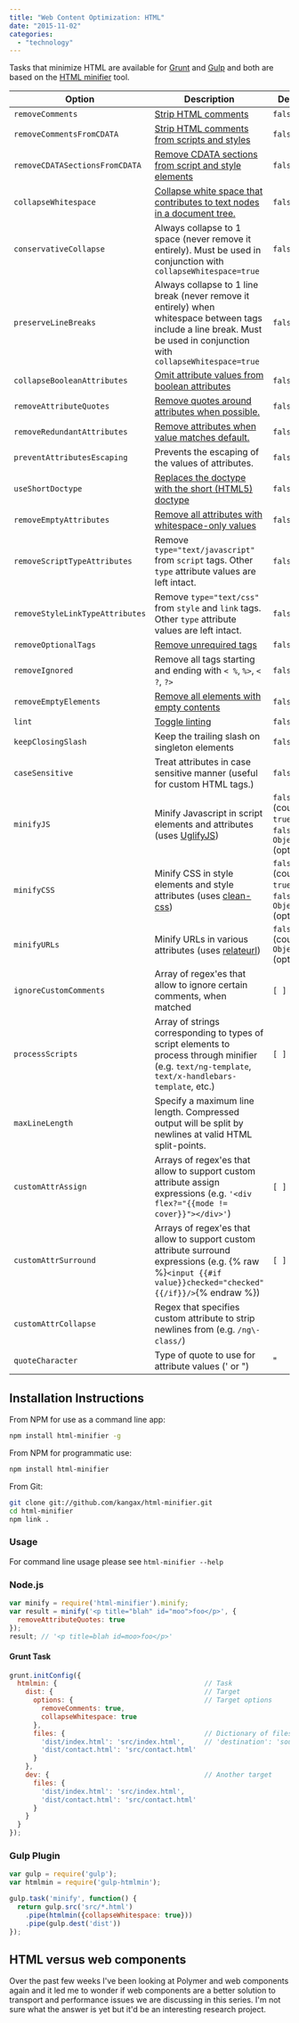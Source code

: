 ```yaml
---
title: "Web Content Optimization: HTML"
date: "2015-11-02"
categories:
  - "technology"
---
```


Tasks that minimize HTML are available for [Grunt](https://github.com/gruntjs/grunt-contrib-htmlmin) and [Gulp](https://github.com/jonschlinkert/gulp-htmlmin) and both are based on the [HTML minifier](https://github.com/kangax/html-minifier) tool.

| Option | Description | Default |
| --- | --- | --- |
| `removeComments` | [Strip HTML comments](http://perfectionkills.com/experimenting-with-html-minifier/#remove_comments) | `false` |
| `removeCommentsFromCDATA` | [Strip HTML comments from scripts and styles](http://perfectionkills.com/experimenting-with-html-minifier/#remove_comments_from_scripts_and_styles) | `false` |
| `removeCDATASectionsFromCDATA` | [Remove CDATA sections from script and style elements](http://perfectionkills.com/experimenting-with-html-minifier/#remove_cdata_sections) | `false` |
| `collapseWhitespace` | [Collapse white space that contributes to text nodes in a document tree.](http://perfectionkills.com/experimenting-with-html-minifier/#collapse_whitespace) | `false` |
| `conservativeCollapse` | Always collapse to 1 space (never remove it entirely). Must be used in conjunction with `collapseWhitespace=true` | `false` |
| `preserveLineBreaks` | Always collapse to 1 line break (never remove it entirely) when whitespace between tags include a line break. Must be used in conjunction with `collapseWhitespace=true` | `false` |
| `collapseBooleanAttributes` | [Omit attribute values from boolean attributes](http://perfectionkills.com/experimenting-with-html-minifier/#collapse_boolean_attributes) | `false` |
| `removeAttributeQuotes` | [Remove quotes around attributes when possible.](http://perfectionkills.com/experimenting-with-html-minifier/#remove_attribute_quotes) | `false` |
| `removeRedundantAttributes` | [Remove attributes when value matches default.](http://perfectionkills.com/experimenting-with-html-minifier/#remove_redundant_attributes) | `false` |
| `preventAttributesEscaping` | Prevents the escaping of the values of attributes. | `false` |
| `useShortDoctype` | [Replaces the doctype with the short (HTML5) doctype](http://perfectionkills.com/experimenting-with-html-minifier/#use_short_doctype) | `false` |
| `removeEmptyAttributes` | [Remove all attributes with whitespace-only values](http://perfectionkills.com/experimenting-with-html-minifier/#remove_empty_or_blank_attributes) | `false` |
| `removeScriptTypeAttributes` | Remove `type="text/javascript"` from `script` tags. Other `type` attribute values are left intact. | `false` |
| `removeStyleLinkTypeAttributes` | Remove `type="text/css"` from `style` and `link` tags. Other `type` attribute values are left intact. | `false` |
| `removeOptionalTags` | [Remove unrequired tags](http://perfectionkills.com/experimenting-with-html-minifier/#remove_optional_tags) | `false` |
| `removeIgnored` | Remove all tags starting and ending with `< %`, `%>`, `< ?`, `?>` | `false` |
| `removeEmptyElements` | [Remove all elements with empty contents](http://perfectionkills.com/experimenting-with-html-minifier/#remove_empty_elements) | `false` |
| `lint` | [Toggle linting](http://perfectionkills.com/experimenting-with-html-minifier/#validate_input_through_html_lint) | `false` |
| `keepClosingSlash` | Keep the trailing slash on singleton elements | `false` |
| `caseSensitive` | Treat attributes in case sensitive manner (useful for custom HTML tags.) | `false` |
| `minifyJS` | Minify Javascript in script elements and  attributes (uses [UglifyJS](https://github.com/mishoo/UglifyJS2)) | `false` (could be `true`, `false`, `Object` (options)) |
| `minifyCSS` | Minify CSS in style elements and style attributes (uses [clean-css](https://github.com/GoalSmashers/clean-css)) | `false` (could be `true`, `false`, `Object` (options)) |
| `minifyURLs` | Minify URLs in various attributes (uses [relateurl](https://github.com/stevenvachon/relateurl)) | `false` (could be `Object` (options)) |
| `ignoreCustomComments` | Array of regex'es that allow to ignore certain comments, when matched | `[ ]` |
| `processScripts` | Array of strings corresponding to types of script elements to process through minifier (e.g. `text/ng-template`, `text/x-handlebars-template`, etc.) | `[ ]` |
| `maxLineLength` | Specify a maximum line length. Compressed output will be split by newlines at valid HTML split-points. |  |
| `customAttrAssign` | Arrays of regex'es that allow to support custom attribute assign expressions (e.g. `'<div flex?="{{mode != cover}}"></div>'`) | `[ ]` |
| `customAttrSurround` | Arrays of regex'es that allow to support custom attribute surround expressions (e.g. {% raw %}`<input {{#if value}}checked="checked"{{/if}}/>`{% endraw %}) | `[ ]` |
| `customAttrCollapse` | Regex that specifies custom attribute to strip newlines from (e.g. `/ng\-class/`) |  |
| `quoteCharacter` | Type of quote to use for attribute values (' or ") | " |

## Installation Instructions

From NPM for use as a command line app:

```bash
npm install html-minifier -g
```

From NPM for programmatic use:

```bash
npm install html-minifier
```

From Git:

```bash
git clone git://github.com/kangax/html-minifier.git
cd html-minifier
npm link .
```

### Usage

For command line usage please see `html-minifier --help`

### Node.js

```js
var minify = require('html-minifier').minify;
var result = minify('<p title="blah" id="moo">foo</p>', {
  removeAttributeQuotes: true
});
result; // '<p title=blah id=moo>foo</p>'
```

#### Grunt Task

```javascript
grunt.initConfig({
  htmlmin: {                                     // Task
    dist: {                                      // Target
      options: {                                 // Target options
        removeComments: true,
        collapseWhitespace: true
      },
      files: {                                   // Dictionary of files
        'dist/index.html': 'src/index.html',     // 'destination': 'source'
        'dist/contact.html': 'src/contact.html'
      }
    },
    dev: {                                       // Another target
      files: {
        'dist/index.html': 'src/index.html',
        'dist/contact.html': 'src/contact.html'
      }
    }
  }
});
```

### Gulp Plugin

```javascript
var gulp = require('gulp');
var htmlmin = require('gulp-htmlmin');

gulp.task('minify', function() {
  return gulp.src('src/*.html')
    .pipe(htmlmin({collapseWhitespace: true}))
    .pipe(gulp.dest('dist'))
});
```

## HTML versus web components

Over the past few weeks I've been looking at Polymer and web components again and it led me to wonder if web components are a better solution to transport and performance issues we are discussing in this series. I'm not sure what the answer is yet but it'd be an interesting research project.
